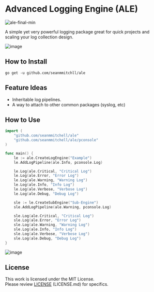 # Advanced Logging Engine (ALE)
![ale-final-min](https://user-images.githubusercontent.com/20157708/221439553-6aceca40-0063-4493-92d3-944f22a3302d.png)

A simple yet very powerful logging package great for quick projects and scaling your log collection design.

![image](https://user-images.githubusercontent.com/20157708/220814053-ec10383a-eb9f-433c-95b5-fc49d2c2af90.png)

## How to Install
    go get -u github.com/seanmmitchll/ale
    
## Feature Ideas
- Inheritable log pipelines.
- A way to attach to other common packages (syslog, etc)

## How to Use
```go
import (
    "github.com/seanmmitchell/ale"
    "github.com/seanmmitchell/ale/pconsole"
)

func main() {
    le := ale.CreateLogEngine("Example")
    le.AddLogPipeline(ale.Info, pconsole.Log)

    le.Log(ale.Critical, "Critical Log")
    le.Log(ale.Error, "Error Log")
    le.Log(ale.Warning, "Warning Log")
    le.Log(ale.Info, "Info Log")
    le.Log(ale.Verbose, "Verbose Log")
    le.Log(ale.Debug, "Debug Log")

    sle := le.CreateSubEngine("Sub-Engine")
    sle.AddLogPipeline(ale.Warning, pconsole.Log)

    sle.Log(ale.Critical, "Critical Log")
    sle.Log(ale.Error, "Error Log")
    sle.Log(ale.Warning, "Warning Log")
    sle.Log(ale.Info, "Info Log")
    sle.Log(ale.Verbose, "Verbose Log")
    sle.Log(ale.Debug, "Debug Log")
}
```

![image](https://user-images.githubusercontent.com/20157708/220814234-054730cb-fc55-468f-bd00-795e050afa93.png)

## License
This work is licensed under the MIT License.  
Please review [LICENSE](LICENSE.md) (LICENSE.md) for specifics.
